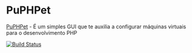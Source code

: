 # PuPHPet #

[PuPHPet](https://puphpet.com) - É um simples GUI que te auxilia a configurar máquinas virtuais para o desenvolvimento PHP

[![Build Status](https://travis-ci.org/puphpet/puphpet.png)](https://travis-ci.org/puphpet/puphpet)
